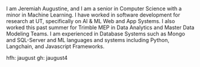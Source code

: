 I am Jeremiah Augustine, and I am a senior in Computer Science with a minor in Machine Learning. I have worked in software development for research at UT, specifically on AI & ML Web and App Systems. I also worked this past summer for Trimble MEP in Data Analytics and Master Data Modeling Teams. I am experienced in Database Systems such as Mongo and SQL-Server and ML languages and systems including Python, Langchain, and Javascript Frameworks.

hfh: jaugust
gh: jaugust4
